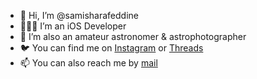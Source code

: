 - 👋 Hi, I’m @samisharafeddine
- 👨🏼‍💻 I’m an iOS Developer
- 🌌 I’m also an amateur astronomer & astrophotographer
- 🐦 You can find me on [Instagram](https://instagram.com/astro.sami) or [Threads](https://www.threads.net/@astro.sami)
- 📫 You can also reach me by [mail](mailto:s@sami.sh)

<!---
samisharafeddine/samisharafeddine is a ✨ special ✨ repository because its `README.md` (this file) appears on your GitHub profile.
You can click the Preview link to take a look at your changes.
--->
